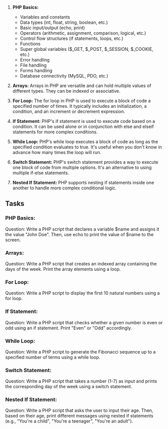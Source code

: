 1. **PHP Basics:**
   - Variables and constants
   - Data types (int, float, string, boolean, etc.)
   - Basic input/output (echo, print)
   - Operators (arithmetic, assignment, comparison, logical, etc.)
   - Control flow structures (if statements, loops, etc.)
   - Functions
   - Super global variables ($_GET, $_POST, $_SESSION, $_COOKIE, etc.)
   - Error handling
   - File handling
   - Forms handling
   - Database connectivity (MySQL, PDO, etc.)

2. **Arrays:** Arrays in PHP are versatile and can hold multiple values of different types. They can be indexed or associative.

3. **For Loop:** The for loop in PHP is used to execute a block of code a specified number of times. It typically includes an initialization, a condition, and an increment or decrement expression.

4. **If Statement:** PHP's if statement is used to execute code based on a condition. It can be used alone or in conjunction with else and elseif statements for more complex conditions.

5. **While Loop:** PHP's while loop executes a block of code as long as the specified condition evaluates to true. It's useful when you don't know in advance how many times the loop will run.

6. **Switch Statement:** PHP's switch statement provides a way to execute one block of code from multiple options. It's an alternative to using multiple if-else statements.

7. **Nested If Statement:** PHP supports nesting if statements inside one another to handle more complex conditional logic.


## Tasks
### PHP Basics:
Question: Write a PHP script that declares a variable $name and assigns it the value "John Doe". Then, use echo to print the value of $name to the screen.

### Arrays:
Question: Write a PHP script that creates an indexed array containing the days of the week. Print the array elements using a loop.

### For Loop:
Question: Write a PHP script to display the first 10 natural numbers using a for loop.

### If Statement:
Question: Write a PHP script that checks whether a given number is even or odd using an if statement. Print "Even" or "Odd" accordingly.

### While Loop:
Question: Write a PHP script to generate the Fibonacci sequence up to a specified number of terms using a while loop.

### Switch Statement:
Question: Write a PHP script that takes a number (1-7) as input and prints the corresponding day of the week using a switch statement.

### Nested If Statement:
Question: Write a PHP script that asks the user to input their age. Then, based on their age, print different messages using nested if statements (e.g., "You're a child", "You're a teenager", "You're an adult").